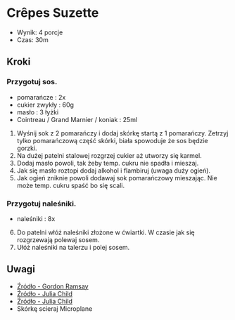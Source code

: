 # Crêpes Suzette

- Wynik: 4 porcje
- Czas: 30m

## Kroki 

### Przygotuj sos.

- pomarańcze : 2x
- cukier zwykły : 60g
- masło : 3 łyżki
- Cointreau / Grand Marnier / koniak : 25ml

1. Wyśnij sok z 2 pomarańczy i dodaj skórkę startą z 1 pomarańczy. Zetrzyj tylko pomarańczową część skórki, biała spowoduje że sos będzie gorzki.
2. Na dużej patelni stalowej rozgrzej cukier aż utworzy się karmel.
3. Dodaj masło powoli, tak żeby temp. cukru nie spadła i mieszaj.
4. Jak się masło roztopi dodaj alkohol i flambiruj (uwaga duży ogień).
5. Jak ogień zniknie powoli dodawaj sok pomarańczowy mieszając. Nie może temp. cukru spaść bo się scali.

### Przygotuj naleśniki.

- naleśniki : 8x

6. Do patelni włóż naleśniki złożone w ćwiartki. W czasie jak się rozgrzewają polewaj sosem.
7. Ułóż naleśniki na talerzu i polej sosem.

## Uwagi

- [Źródło - Gordon Ramsay](http://www.youtube.com/watch?v=Oh0yCRorgkM)
- [Źródło - Julia Child](http://www.smithsonianmag.com/video/Julia-Child-Makes-Crepe-Suzette.html)
- [Źródło - Julia Child](http://www.yumsugar.com/Julia-Childs-Crepe-Recipe-24456440)
- Skórkę scieraj Microplane

